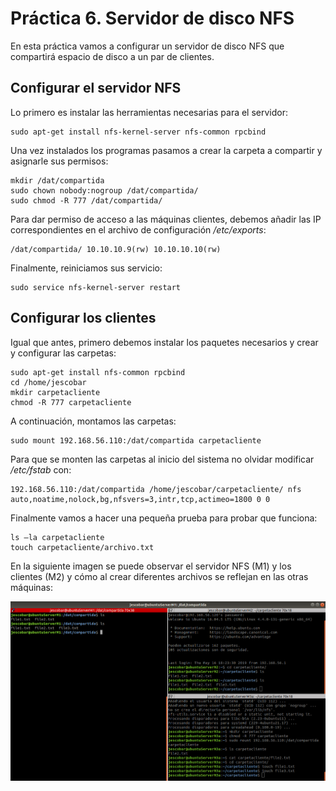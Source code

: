 # Práctica 6. Servidor de disco NFS

En esta práctica vamos a configurar un servidor de disco NFS que compartirá espacio de disco a un par de clientes.

## Configurar el servidor NFS

Lo primero es instalar las herramientas necesarias para el servidor:

    sudo apt-get install nfs-kernel-server nfs-common rpcbind

Una vez instalados los programas pasamos a crear la carpeta a compartir y asignarle sus permisos:

    mkdir /dat/compartida 
    sudo chown nobody:nogroup /dat/compartida/ 
    sudo chmod -R 777 /dat/compartida/

Para dar permiso de acceso a las máquinas clientes, debemos añadir las IP correspondientes en el archivo de configuración */etc/exports*:

    /dat/compartida/ 10.10.10.9(rw) 10.10.10.10(rw)

Finalmente, reiniciamos sus servicio:

    sudo service nfs-kernel-server restart

## Configurar los clientes

Igual que antes, primero debemos instalar los paquetes necesarios y crear y configurar las carpetas:

    sudo apt-get install nfs-common rpcbind
    cd /home/jescobar
    mkdir carpetacliente 
    chmod -R 777 carpetacliente

A continuación, montamos las carpetas:

    sudo mount 192.168.56.110:/dat/compartida carpetacliente

Para que se monten las carpetas al inicio del sistema no olvidar modificar */etc/fstab* con:

    192.168.56.110:/dat/compartida /home/jescobar/carpetacliente/ nfs auto,noatime,nolock,bg,nfsvers=3,intr,tcp,actimeo=1800 0 0

Finalmente vamos a hacer una pequeña prueba para probar que funciona:

    ls –la carpetacliente 
    touch carpetacliente/archivo.txt

En la siguiente imagen se puede observar el servidor NFS (M1) y los clientes (M2) y cómo al crear diferentes archivos se reflejan en las otras máquinas:

![NFS](img/NFS.png)
